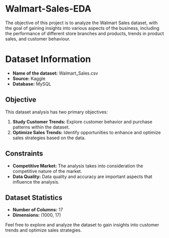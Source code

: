 # Walmart-Sales-EDA
The objective of this project is to analyze the Walmart Sales dataset, with the goal of gaining insights into various aspects of the business, including the performance of different store branches and products, trends in product sales, and customer behaviour. 

# Dataset Information

- **Name of the dataset:** Walmart_Sales.csv
- **Source:** Kaggle
- **Database:** MySQL

## Objective

This dataset analysis has two primary objectives:

1. **Study Customer Trends:** Explore customer behavior and purchase patterns within the dataset.
2. **Optimize Sales Trends:** Identify opportunities to enhance and optimize sales strategies based on the data.

## Constraints

- **Competitive Market:** The analysis takes into consideration the competitive nature of the market.
- **Data Quality:** Data quality and accuracy are important aspects that influence the analysis.

## Dataset Statistics

- **Number of Columns:** 17
- **Dimensions:** (1000, 17)

Feel free to explore and analyze the dataset to gain insights into customer trends and optimize sales strategies.
